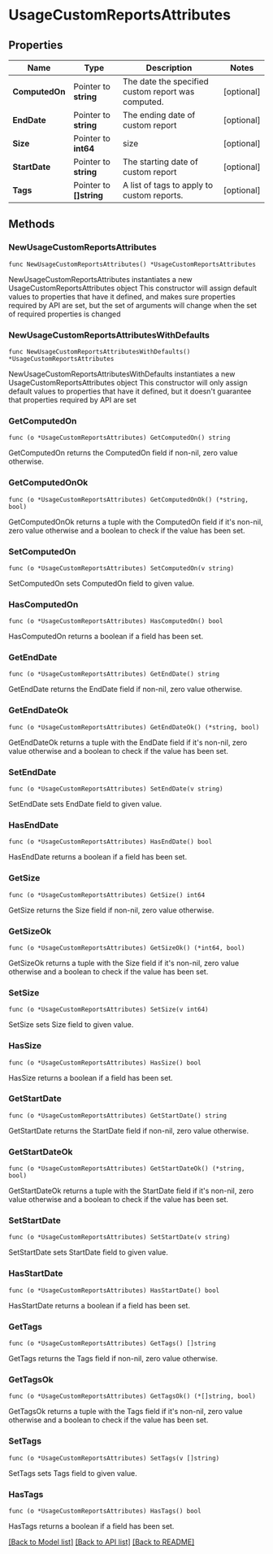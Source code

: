 # UsageCustomReportsAttributes

## Properties

Name | Type | Description | Notes
------------ | ------------- | ------------- | -------------
**ComputedOn** | Pointer to **string** | The date the specified custom report was computed. | [optional] 
**EndDate** | Pointer to **string** | The ending date of custom report | [optional] 
**Size** | Pointer to **int64** | size | [optional] 
**StartDate** | Pointer to **string** | The starting date of custom report | [optional] 
**Tags** | Pointer to **[]string** | A list of tags to apply to custom reports. | [optional] 

## Methods

### NewUsageCustomReportsAttributes

`func NewUsageCustomReportsAttributes() *UsageCustomReportsAttributes`

NewUsageCustomReportsAttributes instantiates a new UsageCustomReportsAttributes object
This constructor will assign default values to properties that have it defined,
and makes sure properties required by API are set, but the set of arguments
will change when the set of required properties is changed

### NewUsageCustomReportsAttributesWithDefaults

`func NewUsageCustomReportsAttributesWithDefaults() *UsageCustomReportsAttributes`

NewUsageCustomReportsAttributesWithDefaults instantiates a new UsageCustomReportsAttributes object
This constructor will only assign default values to properties that have it defined,
but it doesn't guarantee that properties required by API are set

### GetComputedOn

`func (o *UsageCustomReportsAttributes) GetComputedOn() string`

GetComputedOn returns the ComputedOn field if non-nil, zero value otherwise.

### GetComputedOnOk

`func (o *UsageCustomReportsAttributes) GetComputedOnOk() (*string, bool)`

GetComputedOnOk returns a tuple with the ComputedOn field if it's non-nil, zero value otherwise
and a boolean to check if the value has been set.

### SetComputedOn

`func (o *UsageCustomReportsAttributes) SetComputedOn(v string)`

SetComputedOn sets ComputedOn field to given value.

### HasComputedOn

`func (o *UsageCustomReportsAttributes) HasComputedOn() bool`

HasComputedOn returns a boolean if a field has been set.

### GetEndDate

`func (o *UsageCustomReportsAttributes) GetEndDate() string`

GetEndDate returns the EndDate field if non-nil, zero value otherwise.

### GetEndDateOk

`func (o *UsageCustomReportsAttributes) GetEndDateOk() (*string, bool)`

GetEndDateOk returns a tuple with the EndDate field if it's non-nil, zero value otherwise
and a boolean to check if the value has been set.

### SetEndDate

`func (o *UsageCustomReportsAttributes) SetEndDate(v string)`

SetEndDate sets EndDate field to given value.

### HasEndDate

`func (o *UsageCustomReportsAttributes) HasEndDate() bool`

HasEndDate returns a boolean if a field has been set.

### GetSize

`func (o *UsageCustomReportsAttributes) GetSize() int64`

GetSize returns the Size field if non-nil, zero value otherwise.

### GetSizeOk

`func (o *UsageCustomReportsAttributes) GetSizeOk() (*int64, bool)`

GetSizeOk returns a tuple with the Size field if it's non-nil, zero value otherwise
and a boolean to check if the value has been set.

### SetSize

`func (o *UsageCustomReportsAttributes) SetSize(v int64)`

SetSize sets Size field to given value.

### HasSize

`func (o *UsageCustomReportsAttributes) HasSize() bool`

HasSize returns a boolean if a field has been set.

### GetStartDate

`func (o *UsageCustomReportsAttributes) GetStartDate() string`

GetStartDate returns the StartDate field if non-nil, zero value otherwise.

### GetStartDateOk

`func (o *UsageCustomReportsAttributes) GetStartDateOk() (*string, bool)`

GetStartDateOk returns a tuple with the StartDate field if it's non-nil, zero value otherwise
and a boolean to check if the value has been set.

### SetStartDate

`func (o *UsageCustomReportsAttributes) SetStartDate(v string)`

SetStartDate sets StartDate field to given value.

### HasStartDate

`func (o *UsageCustomReportsAttributes) HasStartDate() bool`

HasStartDate returns a boolean if a field has been set.

### GetTags

`func (o *UsageCustomReportsAttributes) GetTags() []string`

GetTags returns the Tags field if non-nil, zero value otherwise.

### GetTagsOk

`func (o *UsageCustomReportsAttributes) GetTagsOk() (*[]string, bool)`

GetTagsOk returns a tuple with the Tags field if it's non-nil, zero value otherwise
and a boolean to check if the value has been set.

### SetTags

`func (o *UsageCustomReportsAttributes) SetTags(v []string)`

SetTags sets Tags field to given value.

### HasTags

`func (o *UsageCustomReportsAttributes) HasTags() bool`

HasTags returns a boolean if a field has been set.


[[Back to Model list]](../README.md#documentation-for-models) [[Back to API list]](../README.md#documentation-for-api-endpoints) [[Back to README]](../README.md)


